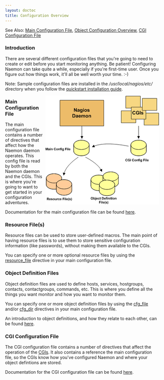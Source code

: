 ```yaml
---
layout: doctoc
title: Configuration Overview
---
```




<span class="glyphicon glyphicon-arrow-right"></span> See Also: <a href="configmain.html">Main Configuration File</a>, <a href="configobject.html">Object Configuration Overview</a>, <a href="configcgi.html">CGI Configuration File</a>

### Introduction

There are several different configuration files that you're going to need to create or edit before you start monitoring anything.  Be patient!  Configuring Naemon can take quite a while, especially if you're first-time user.  Once you figure out how things work, it'll all be well worth your time. :-)

<span class="glyphicon glyphicon-pencil"></span> Note: Sample configuration files are installed in the */usr/local/nagios/etc/* directory when you follow the <a href="quickstart.html">quickstart installation guide</a>.

<img src="/images/configoverview.png" border="0" style="float: right" alt="Config Overview" title="Config Overview">

### Main Configuration File

The main configuration file contains a number of directives that affect how the Naemon daemon operates.  This config file is read by both the Naemon daemon and the CGIs.  This is where you're going to want to get started in your configuration adventures.

Documentation for the main configuration file can be found <a href="configmain.html">here</a>.

### Resource File(s)

Resource files can be used to store user-defined macros.  The main point of having resource files is to use them to store sensitive configuration information (like passwords), without making them available to the CGIs.

You can specify one or more optional resource files by using the <a href="configmain.html#resource_file">resource_file</a> directive in your main configuration file.

### Object Definition Files

Object definition files are used to define hosts, services, hostgroups, contacts, contactgroups, commands, etc.  This is where you define all the things you want monitor and how you want to monitor them.

You can specify one or more object definition files by using the <a href="configmain.html#cfg_file">cfg_file</a> and/or <a href="configmain.html#cfg_dir">cfg_dir</a> directives in your main configuration file.

An introduction to object definitions, and how they relate to each other, can be found <a href="configobject.html">here</a>.

### CGI Configuration File

The CGI configuration file contains a number of directives that affect the operation of the <a href="cgis.html">CGIs</a>.  It also contains a reference the main configuration file, so the CGIs know how you've configured Naemon and where your object defintions are stored.

Documentation for the CGI configuration file can be found <a href="configcgi.html">here</a>.
